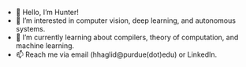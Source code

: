 - 👋 Hello, I’m Hunter!
- 👀 I’m interested in computer vision, deep learning, and autonomous systems.
- 🌱 I’m currently learning about compilers, theory of computation, and machine learning.
- 📫 Reach me via email (hhaglid@purdue(dot)edu) or LinkedIn.
<!--- 💞️ I’m looking to collaborate---> 

<!---
Hunter314/Hunter314 is a ✨ special ✨ repository because its `README.md` (this file) appears on your GitHub profile.
You can click the Preview link to take a look at your changes.
--->
